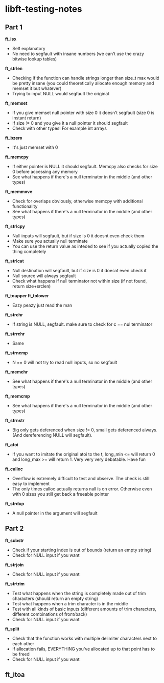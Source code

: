 # libft-testing-notes
## Part 1
**ft_isx**
- Self explanatory  
- No need to segfault with insane numbers (we can't use the crazy bitwise lookup tables)

  

**ft_strlen**
- Checking if the function can handle strings longer than size_t max would be pretty insane (you could theoretically allocate enough memory and memset it but whatever)  
- Trying to input NULL would segfault the original

  

**ft_memset**
- If you give memset null pointer with size 0 it doesn't segfault (size 0 is instant return)  
- If size != 0 and you give it a null pointer it should segfault  
- Check with other types! For example int arrays

  

**ft_bzero**
- It's just memset with 0

  

**ft_memcpy**
- If either pointer is NULL it should segfault. Memcpy also checks for size 0 before accessing any memory  
- See what happens if there's a null terminator in the middle (and other types)

  

**ft_memmove**
- Check for overlaps obviously, otherwise memcpy with additional functionality  
- See what happens if there's a null terminator in the middle (and other types)

  

**ft_strlcpy**
- Null inputs will segfault, but if size is 0 it doesnt even check them  
- Make sure you actually null terminate  
- You can use the return value as inteded to see if you actually copied the thing completely

  

**ft_strlcat**
- Null destination will segfault, but if size is 0 it doesnt even check it
- Null source will always segfault
- Check what happens if null terminator not within size (if not found, return size+srclen)

  

**ft_toupper ft_tolower**
- Eazy peazy just read the man

  
  
**ft_strchr**
- If string is NULL, segfault. make sure to check for c == nul terminator

  

**ft_strrchr**
- Same

  
  
**ft_strncmp**
- N == 0 will not try to read null inputs, so no segfault

  

**ft_memchr**
- See what happens if there's a null terminator in the middle (and other types)

  

**ft_memcmp**
- See what happens if there's a null terminator in the middle (and other types)

  

**ft_strnstr**
- Big only gets deferenced when size != 0, small gets deferenced always. (And dereferencing NULL will segfault).

  

**ft_atoi**
- If you want to imitate the original atoi to the t, long_min <= will return 0 and long_max >= will return 1. Very very very debatable. Have fun


**ft_calloc**
- Overflow is extremely difficult to test and observe. The check is still easy to implement
- The only times calloc actually returns null is on error. Otherwise even with 0 sizes you still get back a freeable pointer


**ft_strdup**
- A null pointer in the argument will segfault


## Part 2


**ft_substr**
- Check if your starting index is out of bounds (return an empty string)
- Check for NULL input if you want


**ft_strjoin**
- Check for NULL input if you want


**ft_strtrim**
- Test what happens when the string is completely made out of trim characters (should return an empty string)
- Test what happens when a trim character is in the middle
- Test with all kinds of basic inputs (different amounts of trim characters, different combinations of front/back)
- Check for NULL input if you want


**ft_split**
- Check that the function works with multiple delimiter characters next to each other
- If allocation fails, EVERYTHING you've allocated up to that point has to be freed
- Check for NULL input if you want

**ft_itoa**
- 
